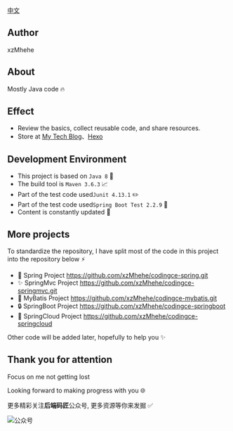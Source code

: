 [中文](https://github.com/xzMhehe/codingce-java/blob/master/README.en.md)

## Author
xzMhehe

## About
Mostly Java code :fire:

## Effect
- Review the basics, collect reusable code, and share resources.
- Store at [My Tech Blog](https://www.cnblogs.com/mzdljgz/)、[Hexo](https://i.codingce.com.cn/)

## Development Environment
- This project is based on ```Java 8``` :lipstick:
- The build tool is ```Maven 3.6.3``` :chart_with_upwards_trend:
- Part of the test code used```Junit 4.13.1``` :pencil2:
- Part of the test code used```Spring Boot Test 2.2.9``` :page_facing_up:
- Content is constantly updated :bento:

## More projects
To standardize the repository, I have split most of the code in this project into the repository below   :zap:
  
- :art: Spring Project https://github.com/xzMhehe/codingce-spring.git   
- :sparkles: SpringMvc Project https://github.com/xzMhehe/codingce-springmvc.git   
- :rocket: MyBatis Project https://github.com/xzMhehe/codingce-mybatis.git  
- :lock: SpringBoot Project https://github.com/xzMhehe/codingce-springboot
- :bookmark: SpringCloud Project https://github.com/xzMhehe/codingce-springcloud   

Other code will be added later, hopefully to help you :sparkles:

## Thank you for attention    
Focus on me not getting lost

Looking forward to making progress with you :globe_with_meridians:

更多精彩关注**后端码匠**公众号, 更多资源等你来发掘 :white_check_mark:

![公众号](https://image.codingce.com.cn/new.jpg)
